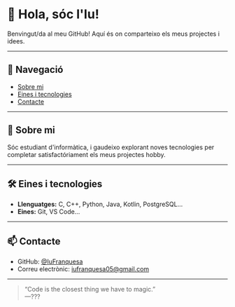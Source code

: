# 👋 Hola, sóc l'Iu! 

Benvingut/da al meu GitHub! Aquí és on comparteixo els meus projectes i idees. 

---

## 🧭 Navegació
- [Sobre mi](#-sobre-mi)
- [Eines i tecnologies](#-eines-i-tecnologies)
- [Contacte](#-contacte)

---

## 🚀 Sobre mi

Sóc estudiant d'informàtica, i gaudeixo explorant noves tecnologies per completar satisfactóriament els meus projectes hobby. 

---

## 🛠️ Eines i tecnologies

- **Llenguatges:** C, C++, Python, Java, Kotlin, PostgreSQL... 
- **Eines:** Git, VS Code...

---

## 📫 Contacte

- GitHub: [@IuFranquesa](https://github.com/IuFranquesa)
- Correu electrònic: iufranquesa05@gmail.com

---

> “Code is the closest thing we have to magic.”  
> —??? 
